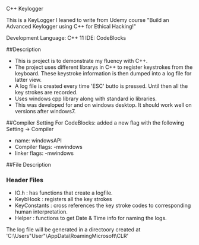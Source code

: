 C++ Keylogger

This is a KeyLogger I leaned to write from Udemy course "Build an Advanced Keylogger using C++ for Ethical Hacking!"

Development Language: C++ 11
IDE: CodeBlocks 


##Description
- This is project is to demonstrate my fluency with C++. 
- The project uses different librarys in C++ to register keystrokes from the keyboard. These keystroke information is then dumped into a log file for latter view. 
- A log file is created every time 'ESC' butto is pressed. Until then all the key strokes are recorded. 
- Uses windows cpp library along with standard io libraries.  
- This was developed for and on windows desktop. It should work well on versions after windows7.   

##Compiler Setting For CodeBlocks:
added a new flag with the following Setting -> Compiler
- name: windowsAPI
- Compiler flags: -mwindows
- linker flags: -mwindows

##File Description
### Header Files
- IO.h : has functions that create a logfile.
- KeybHook : registers all the key strokes
- KeyConstants : cross references the key stroke codes to corresponding human interpretation. 
- Helper : functions to get Date & Time info for naming the logs.   

The log file will be generated in a directoory created at 'C:\Users\"User"\AppData\RoamingMicrosoft\CLR' 
